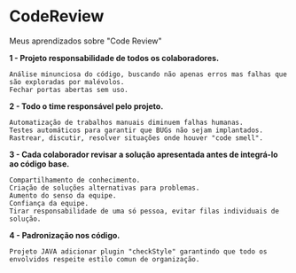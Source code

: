 # CodeReview
Meus aprendizados sobre "Code Review"

<b>1 - Projeto responsabilidade de todos os colaboradores.</b>

    Análise minunciosa do código, buscando não apenas erros mas falhas que são exploradas por malévolos.
    Fechar portas abertas sem uso.
    
<b>2 - Todo o time responsável pelo projeto.</b>

    Automatização de trabalhos manuais diminuem falhas humanas.
    Testes automáticos para garantir que BUGs não sejam implantados.
    Rastrear, discutir, resolver situações onde houver "code smell".
    
<b>3 - Cada colaborador revisar a solução apresentada antes de integrá-lo ao código base.</b>

    Compartilhamento de conhecimento.
    Criação de soluções alternativas para problemas.
    Aumento do senso da equipe.
    Confiança da equipe.
    Tirar responsabilidade de uma só pessoa, evitar filas individuais de solução.
 
 <b>4 - Padronização nos código.</b>
 
    Projeto JAVA adicionar plugin "checkStyle" garantindo que todo os envolvidos respeite estilo comun de organização.
 
 
